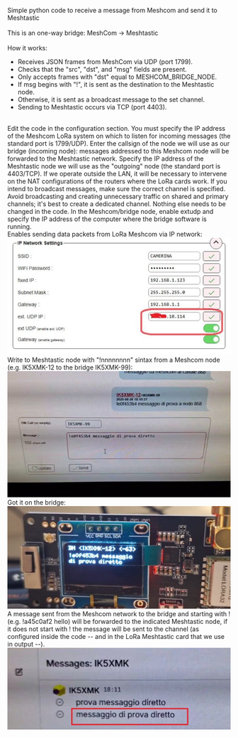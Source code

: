 Simple python code to receive a message from Meshcom and send it to Meshtastic<br>
<br>
This is an one-way bridge: MeshCom -> Meshtastic<br> 
<br>
How it works:<br>
- Receives JSON frames from MeshCom via UDP (port 1799).<br>
- Checks that the "src", "dst", and "msg" fields are present.<br>
- Only accepts frames with "dst" equal to MESHCOM_BRIDGE_NODE.<br>
- If msg begins with "!", it is sent as the destination to the Meshtastic node.<br>
- Otherwise, it is sent as a broadcast message to the set channel.<br>
- Sending to Meshtastic occurs via TCP (port 4403).<br>
<br>
Edit the code in the configuration section. You must specify the IP address of the Meshcom LoRa system on which to listen for incoming messages (the standard port is 1799/UDP). Enter the callsign of the node we will use as our bridge (incoming node): messages addressed to this Meshcom node will be forwarded to the Meshtastic network. Specify the IP address of the Meshtastic node we will use as the "outgoing" node (the standard port is 4403/TCP). If we operate outside the LAN, it will be necessary to intervene on the NAT configurations of the routers where the LoRa cards work. If you intend to broadcast messages, make sure the correct channel is specified. Avoid broadcasting and creating unnecessary traffic on shared and primary channels; it's best to create a dedicated channel. Nothing else needs to be changed in the code. In the Meshcom/bridge node, enable extudp and specify the IP address of the computer where the bridge software is running.
<br>
Enables sending data packets from LoRa Meshcom via IP network:<br>
<img src="https://github.com/ik5xmk/mc2mt_net/blob/main/enable_extudp.jpg" />
Write to Meshtastic node with "!nnnnnnnn" sintax from a Meshcom node (e.g. IK5XMK-12 to the bridge IK5XMK-99):<br>
<img src="https://github.com/ik5xmk/mc2mt_net/blob/main/direct_message_to_node.jpg" />
Got it on the bridge:<br>
<img src="https://github.com/ik5xmk/mc2mt_net/blob/main/msg_arrived_on_bridge.jpg" />
A message sent from the Meshcom network to the bridge and starting with ! (e.g. !a45c0af2 hello) will be forwarded to the indicated Meshtastic node, if it does not start with ! the message will be sent to the channel (as configured inside the code -- and in the LoRa Meshtastic card that we use in output --).<br>
<img src="https://github.com/ik5xmk/mc2mt_net/blob/main/msg_arrived_on_meshtastic_card.jpg" />

